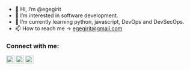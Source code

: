- 👋 Hi, I’m @egegirit
- 👀 I’m interested in software development.
- 🌱 I’m currently learning python, javascript, DevOps and DevSecOps.
- 📫 How to reach me -> egegirit@gmail.com

### Connect with me:
[<img align="left" alt="codeSTACKr | YouTube" width="22px" src="https://cdn.jsdelivr.net/npm/simple-icons@v3/icons/youtube.svg" />][youtube]
[<img align="left" alt="codeSTACKr | LinkedIn" width="22px" src="https://cdn.jsdelivr.net/npm/simple-icons@v3/icons/linkedin.svg" />][linkedin]
[<img align="left" alt="codeSTACKr | Instagram" width="22px" src="https://cdn.jsdelivr.net/npm/simple-icons@v3/icons/instagram.svg" />][instagram]

[youtube]: https://www.youtube.com/channel/UCXAg_x6lJLqfsZQ31R4DmDA
[instagram]: https://www.instagram.com/giritege/
[linkedin]: https://www.linkedin.com/in/ege-girit/

<!---
egegirit/egegirit is a ✨ special ✨ repository because its `README.md` (this file) appears on your GitHub profile.
You can click the Preview link to take a look at your changes.
--->
